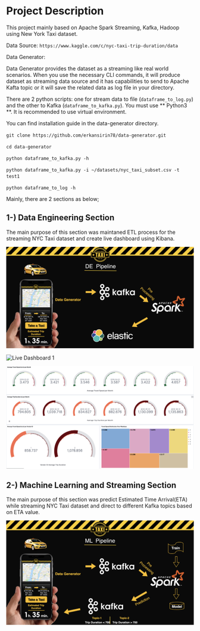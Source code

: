 # Project Description

This project mainly based on Apache Spark Streaming, Kafka, Hadoop using New York Taxi dataset.

Data Source:
`https://www.kaggle.com/c/nyc-taxi-trip-duration/data`

Data Generator:

Data Generator provides the dataset as a streaming like real world scenarios. When you use the necessary CLI commands, it will produce dataset as streaming data source and it has capabilities to send to Apache Kafta topic or it will save the related data as log file in your directory.

There are 2 python scripts: one for stream data to file (`dataframe_to_log.py`) and the other to Kafka (`dataframe_to_kafka.py`).
You must use ** Python3 **. It is recommended to use virtual environment.

You can find installation guide in the data-generator directory.

`git clone https://github.com/erkansirin78/data-generator.git`

`cd data-generator`

`python dataframe_to_kafka.py -h`

`python dataframe_to_kafka.py -i ~/datasets/nyc_taxi_subset.csv -t test1`

`python dataframe_to_log -h `

Mainly, there are 2 sections as below;

##  1-) Data Engineering Section

The main purpose of this section was maintaned ETL process for the streaming NYC Taxi dataset and create live dashboard using Kibana.

![Streaming Pipeline](https://github.com/seneralkan/nyc-taxi/blob/master/img/Streaming%20Pipeline.png)

![Live Dashboard 1](https://github.com/seneralkan/nyc-taxi/blob/master/img/Live%20Dashboard-1.png)

![Live Dashboard 2](https://github.com/seneralkan/nyc-taxi/blob/master/img/Live%20Dashboard-2.png)

## 2-) Machine Learning and Streaming Section

The main purpose of this section was predict Estimated Time Arrival(ETA) while streaming NYC Taxi dataset and direct to different Kafka topics based on ETA value.

![ML Pipeline](https://github.com/seneralkan/nyc-taxi/blob/master/img/ML%20Pipeline.png)
